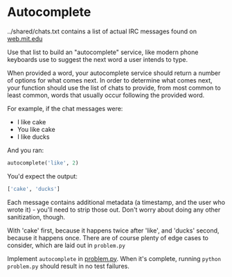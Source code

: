 # Autocomplete

../shared/chats.txt contains a list of actual IRC messages found on [web.mit.edu](https://web.mit.edu/jgross/zlog/irc/freenode:%23OpenAFS)

Use that list to build an "autocomplete" service, like modern phone keyboards use to suggest the next word a user intends to type.

When provided a word, your autocomplete service should return a number of options for what comes next. In order to determine what comes next, your function should use the list of chats to provide, from most common to least common, words that usually occur following the provided word.

For example, if the chat messages were:

- I like cake
- You like cake
- I like ducks

And you ran:

```python
autocomplete('like', 2)
```

You'd expect the output:

```python
['cake', 'ducks']
```

Each message contains additional metadata (a timestamp, and the user who wrote it) - you'll need to strip those out. Don't worry about doing any other sanitization, though.

With 'cake' first, because it happens twice after 'like', and 'ducks' second, because it happens once. There are of course plenty of edge cases to consider, which are laid out in `problem.py`

Implement `autocomplete` in [problem.py](./problem.py). When it's complete, running `python problem.py` should result in no test failures.
